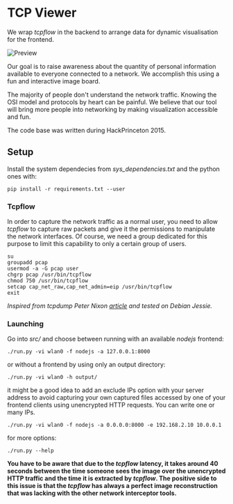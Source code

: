 # TCP Viewer

We wrap *tcpflow* in the backend to arrange data for dynamic visualisation for the frontend.

![Preview](https://raw.githubusercontent.com/sevaivanov/tcpviewer/master/res/img/preview.gif)

Our goal is to raise awareness about the quantity of personal information available to everyone connected to a network. We accomplish this using a fun and interactive image board.

The majority of people don't understand the network traffic. Knowing the OSI model and protocols by heart can be painful. We believe that our tool will bring more people into networking by making visualization accessible and fun.

The code base was written during HackPrinceton 2015.

## Setup

Install the system dependecies from *sys_dependencies.txt* and the python ones with:

    pip install -r requirements.txt --user

### Tcpflow

In order to capture the network traffic as a normal user, you need to allow *tcpflow* to capture raw packets and give it the permissions to manipulate the network interfaces. Of course, we need a group dedicated for this purpose to limit this capability to only a certain group of users.

    su
    groupadd pcap
    usermod -a -G pcap user
    chgrp pcap /usr/bin/tcpflow
    chmod 750 /usr/bin/tcpflow
    setcap cap_net_raw,cap_net_admin=eip /usr/bin/tcpflow
    exit

*Inspired from tcpdump Peter Nixon [article](http://peternixon.net/news/2012/01/28/configure-tcpdump-work-non-root-user-opensuse-using-file-system-capabilities/) and tested on Debian Jessie.*

### Launching

Go into *src/* and choose between running with an available *nodejs* frontend:

    ./run.py -vi wlan0 -f nodejs -a 127.0.0.1:8000

or without a frontend by using only an output directory:

    ./run.py -vi wlan0 -h output/

it might be a good idea to add an exclude IPs option with your server address to avoid capturing your own captured files accessed by one of your frontend clients using unencrypted HTTP requests. You can write one or many IPs.

    ./run.py -vi wlan0 -f nodejs -a 0.0.0.0:8000 -e 192.168.2.10 10.0.0.1

for more options:

    ./run.py --help

**You have to be aware that due to the *tcpflow* latency, it takes around 40 seconds between the time someone sees the image over the unencrypted HTTP traffic and the time it is extracted by *tcpflow*. The positive side to this issue is that the *tcpflow* has always a perfect image reconstruction that was lacking with the other network interceptor tools.**

